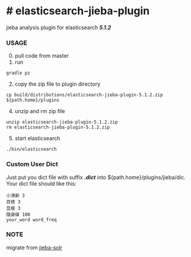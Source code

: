 # # elasticsearch-jieba-plugin
jieba analysis plugin for elasticsearch ***5.1.2***


### USAGE
0. pull code from master
1. run

```shell
gradle pz
```
2. copy the zip file to plugin directory

```shell
cp build/distributions/elasticsearch-jieba-plugin-5.1.2.zip ${path.home}/plugins
```
4. unzip and rm zip file

```shell
unzip elasticsearch-jieba-plugin-5.1.2.zip
rm elasticsearch-jieba-plugin-5.1.2.zip
```
5. start elasticsearch

```shell
./bin/elasticsearch
```


### Custom User Dict
Just put you dict file with suffix ***.dict*** into  ${path.home}/plugins/jieba/dic. Your dict
file should like this:

```shell
小清新 3
百搭 3
显瘦 3
隨身碟 100
your_word word_freq

```

### NOTE
migrate from [jieba-solr](https://github.com/sing1ee/jieba-solr)



